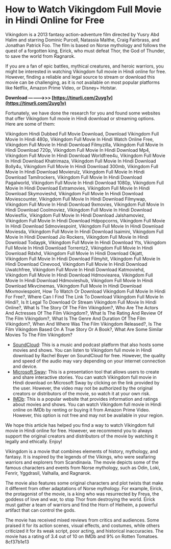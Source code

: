 
 
# How to Watch Vikingdom Full Movie in Hindi Online for Free
 
Vikingdom is a 2013 fantasy action-adventure film directed by Yusry Abd Halim and starring Dominic Purcell, Natassia Malthe, Craig Fairbrass, and Jonathan Patrick Foo. The film is based on Norse mythology and follows the quest of a forgotten king, Eirick, who must defeat Thor, the God of Thunder, to save the world from Ragnarok.
 
If you are a fan of epic battles, mythical creatures, and heroic warriors, you might be interested in watching Vikingdom full movie in Hindi online for free. However, finding a reliable and legal source to stream or download this movie can be challenging, as it is not available on most popular platforms like Netflix, Amazon Prime Video, or Disney+ Hotstar.
 
**Download –––––>>> [https://tinurli.com/2uyg1v](https://tinurli.com/2uyg1v)**


 
Fortunately, we have done the research for you and found some websites that offer Vikingdom full movie in Hindi download or streaming options. Here are some of them:
 
Vikingdom Hindi Dubbed Full Movie Download,  Download Vikingdom Full Movie In Hindi 480p,  Vikingdom Full Movie In Hindi Watch Online Free,  Vikingdom Full Movie In Hindi Download Filmyzilla,  Vikingdom Full Movie In Hindi Download 720p,  Vikingdom Full Movie In Hindi Download Mp4,  Vikingdom Full Movie In Hindi Download Worldfree4u,  Vikingdom Full Movie In Hindi Download Khatrimaza,  Vikingdom Full Movie In Hindi Download Bolly4u,  Vikingdom Full Movie In Hindi Download 300mb,  Vikingdom Full Movie In Hindi Download Movierulz,  Vikingdom Full Movie In Hindi Download Tamilrockers,  Vikingdom Full Movie In Hindi Download Pagalworld,  Vikingdom Full Movie In Hindi Download 1080p,  Vikingdom Full Movie In Hindi Download Extramovies,  Vikingdom Full Movie In Hindi Download Skymovieshd,  Vikingdom Full Movie In Hindi Download Moviescounter,  Vikingdom Full Movie In Hindi Download Filmywap,  Vikingdom Full Movie In Hindi Download 9xmovies,  Vikingdom Full Movie In Hindi Download Coolmoviez,  Vikingdom Full Movie In Hindi Download Moviesflix,  Vikingdom Full Movie In Hindi Download Jalshamoviez,  Vikingdom Full Movie In Hindi Download Hdpopcorns,  Vikingdom Full Movie In Hindi Download Sdmoviespoint,  Vikingdom Full Movie In Hindi Download Moviesda,  Vikingdom Full Movie In Hindi Download Isaimini,  Vikingdom Full Movie In Hindi Download Jio Rockers,  Vikingdom Full Movie In Hindi Download Todaypk,  Vikingdom Full Movie In Hindi Download Yts,  Vikingdom Full Movie In Hindi Download Torrentz2,  Vikingdom Full Movie In Hindi Download Rdxhd,  Vikingdom Full Movie In Hindi Download Okjatt,  Vikingdom Full Movie In Hindi Download Filmyhit,  Vikingdom Full Movie In Hindi Download Cinevood,  Vikingdom Full Movie In Hindi Download Uwatchfree,  Vikingdom Full Movie In Hindi Download Katmoviehd,  Vikingdom Full Movie In Hindi Download Hdmoviearea,  Vikingdom Full Movie In Hindi Download Hdmovieshub,  Vikingdom Full Movie In Hindi Download Mkvcinemas,  Vikingdom Full Movie In Hindi Download Mkvmoviespoint,  How To Watch Or Download Vikingdom Full Movie In Hindi For Free?,  Where Can I Find The Link To Download Vikingdom Full Movie In Hindi?,  Is It Legal To Download Or Stream Vikingdom Full Movie In Hindi Online?,  What Is The Story Of The Film Vikingdom?,  Who Are The Actors And Actresses Of The Film Vikingdom?,  What Is The Rating And Review Of The Film Vikingdom?,  What Is The Genre And Duration Of The Film Vikingdom?,  When And Where Was The Film Vikingdom Released?,  Is The Film Vikingdom Based On A True Story Or A Book?,  What Are Some Similar Movies To The Film Vikingdom?
 
- [SoundCloud](https://soundcloud.com/alferonaadhid/vikingdom-full-movie-in-hindi-link-download): This is a music and podcast platform that also hosts some movies and shows. You can listen to Vikingdom full movie in Hindi download by Rachel Boyer on SoundCloud for free. However, the quality and speed of the audio may vary depending on your internet connection and device.
- [Microsoft Sway](https://sway.office.com/XXxbLGYLelZXrdVi): This is a presentation tool that allows users to create and share interactive stories. You can watch Vikingdom full movie in Hindi download on Microsoft Sway by clicking on the link provided by the user. However, the video may not be authorized by the original creators or distributors of the movie, so watch it at your own risk.
- [IMDb](https://www.imdb.com/title/tt1785669/): This is a popular website that provides information and ratings about movies and shows. You can watch Vikingdom full movie in Hindi online on IMDb by renting or buying it from Amazon Prime Video. However, this option is not free and may not be available in your region.

We hope this article has helped you find a way to watch Vikingdom full movie in Hindi online for free. However, we recommend you to always support the original creators and distributors of the movie by watching it legally and ethically. Enjoy!
  
Vikingdom is a movie that combines elements of history, mythology, and fantasy. It is inspired by the legends of the Vikings, who were seafaring warriors and explorers from Scandinavia. The movie depicts some of the famous characters and events from Norse mythology, such as Odin, Loki, Fenrir, Yggdrasil, Valhalla, and Ragnarok.
 
The movie also features some original characters and plot twists that make it different from other adaptations of Norse mythology. For example, Eirick, the protagonist of the movie, is a king who was resurrected by Freya, the goddess of love and war, to stop Thor from destroying the world. Eirick must gather a team of warriors and find the Horn of Helheim, a powerful artifact that can control the gods.
 
The movie has received mixed reviews from critics and audiences. Some praised it for its action scenes, visual effects, and costumes, while others criticized it for its weak script, poor acting, and historical inaccuracies. The movie has a rating of 3.4 out of 10 on IMDb and 9% on Rotten Tomatoes.
 8cf37b1e13
 
